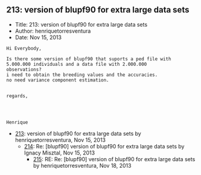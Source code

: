 ## 213: version of blupf90 for extra large data sets

- Title: 213: version of blupf90 for extra large data sets
- Author: henriquetorresventura
- Date: Nov 15, 2013
```
Hi Everybody,

Is there some version of blupf90 that suports a ped file with 5.000.000 individuals and a data file with 2.000.000
observations?
i need to obtain the breeding values and the accuracies.
no need variance component estimation.


regards,




Henrique
```

- [213](0213.md): version of blupf90 for extra large data sets by henriquetorresventura, Nov 15, 2013
    - [214](0214.md): Re: [blupf90] version of blupf90 for extra large data sets by Ignacy Misztal, Nov 15, 2013
        - [215](0215.md): RE: Re: [blupf90] version of blupf90 for extra large data sets by henriquetorresventura, Nov 18, 2013
